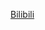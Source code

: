 [Bilibili](https://www.bilibili.com/video/BV1T2421A7bt/?spm_id_from=333.1387.0.0&vd_source=c801aa3fac0e6e97b0df71f74a8b25bd)